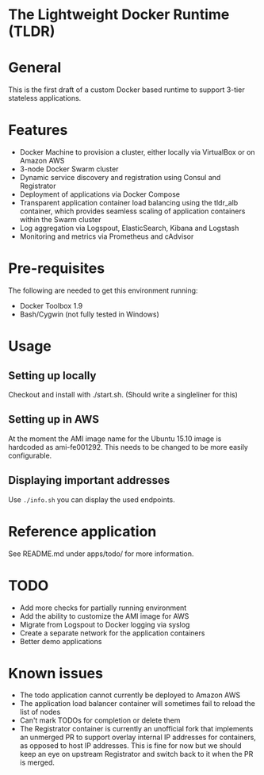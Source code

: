 # The Lightweight Docker Runtime (TLDR)

# General

This is the first draft of a custom Docker based runtime to support 3-tier stateless applications.

# Features

- Docker Machine to provision a cluster, either locally via VirtualBox or on Amazon AWS
- 3-node Docker Swarm cluster
- Dynamic service discovery and registration using Consul and Registrator
- Deployment of applications via Docker Compose
- Transparent application container load balancing using the tldr_alb container, which provides seamless scaling of application containers within the Swarm cluster
- Log aggregation via Logspout, ElasticSearch, Kibana and Logstash 
- Monitoring and metrics via Prometheus and cAdvisor

# Pre-requisites

The following are needed to get this environment running:

- Docker Toolbox 1.9
- Bash/Cygwin (not fully tested in Windows)

# Usage

## Setting up locally

Checkout and install with ./start.sh. (Should write a singleliner for this)

## Setting up in AWS

At the moment the AMI image name for the Ubuntu 15.10 image is hardcoded as ami-fe001292. This needs to be changed to be more easily configurable.

## Displaying important addresses

Use `./info.sh` you can display the used endpoints.

# Reference application

See README.md under apps/todo/ for more information.

# TODO

- Add more checks for partially running environment
- Add the ability to customize the AMI image for AWS
- Migrate from Logspout to Docker logging via syslog
- Create a separate network for the application containers
- Better demo applications

# Known issues

- The todo application cannot currently be deployed to Amazon AWS
- The application load balancer container will sometimes fail to reload the list of nodes 
- Can't mark TODOs for completion or delete them
- The Registrator container is currently an unofficial fork that implements an unmerged PR to support overlay internal IP addresses for containers, as opposed to host IP addresses. This is fine for now but we should keep an eye on upstream Registrator and switch back to it when the PR is merged.